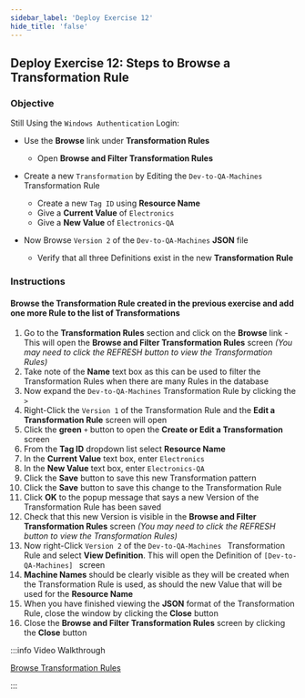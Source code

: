 ```yaml
---
sidebar_label: 'Deploy Exercise 12'
hide_title: 'false'
---
```


## Deploy Exercise 12: Steps to Browse a Transformation Rule

### Objective

Still Using the ```Windows Authentication``` Login:

- Use the **Browse** link under **Transformation Rules**
  - Open **Browse and Filter Transformation Rules**

- Create a new ```Transformation``` by Editing the ```Dev-to-QA-Machines``` Transformation Rule
  - Create a new ```Tag ID``` using **Resource Name**
  - Give a **Current Value** of ```Electronics```
  - Give a **New Value** of ```Electronics-QA```

- Now Browse ```Version 2``` of the ```Dev-to-QA-Machines``` **JSON** file  
  - Verify that all three Definitions exist in the new **Transformation Rule**

### Instructions

#### Browse the Transformation Rule created in the previous exercise and add one more Rule to the list of Transformations

1.	Go to the **Transformation Rules** section and click on the **Browse** link - This will open the **Browse and Filter Transformation Rules** screen *(You may need to click the REFRESH button to view the Transformation Rules)*
2.	Take note of the **Name** text box as this can be used to filter the Transformation Rules when there are many Rules in the database
3.	Now expand the ```Dev-to-QA-Machines``` Transformation Rule by clicking the ```>```
4.	Right-Click the ```Version 1``` of the Transformation Rule and the **Edit a Transformation Rule** screen will open
5.	Click the **green** ```+``` button to open the **Create or Edit a Transformation** screen
6.	From the **Tag ID** dropdown list select **Resource Name**
7.	In the **Current Value** text box, enter ```Electronics```
8.	In the **New Value** text box, enter ```Electronics-QA```
9.	Click the **Save** button to save this new Transformation pattern
10.	Click the **Save** button to save this change to the Transformation Rule
11.	Click **OK** to the popup message that says a new Version of the Transformation Rule has been saved
12.	Check that this new Version is visible in the **Browse and Filter Transformation Rules** screen *(You may need to click the REFRESH button to view the Transformation Rules)*
13.	Now right-Click ```Version 2``` of the ```Dev-to-QA-Machines ``` Transformation Rule and select **View Definition**. This will open the Definition of ```[Dev-to-QA-Machines] ``` screen
14.	**Machine Names** should be clearly visible as they will be created when the Transformation Rule is used, as should the new Value that will be used for the **Resource Name**
15.	When you have finished viewing the **JSON** format of the Transformation Rule, close the window by clicking the **Close** button
16.	Close the **Browse and Filter Transformation Rules** screen by clicking the **Close** button

:::info Video Walkthrough

[Browse Transformation Rules](../static/imgdeploy/Deploy_BrowseTransformationRules.mp4)

:::